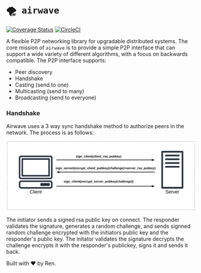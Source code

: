 # `🌪 airwave`

[![Coverage Status](https://coveralls.io/repos/github/renproject/aw/badge.svg?branch=master)](https://coveralls.io/github/renproject/aw?branch=master)
[![CircleCI](https://circleci.com/gh/renproject/aw/tree/master.svg?style=shield)](https://circleci.com/gh/renproject/aw/tree/imp%2Fhandshake)

A flexible P2P networking library for upgradable distributed systems. The core mission of `airwave` is to provide a simple P2P interface that can support a wide variety of different algorithms, with a focus on backwards compatible. The P2P interface supports:

- Peer discovery
- Handshake 
- Casting (send to one)
- Multicasting (send to many)
- Broadcasting (send to everyone)

### Handshake

Airwave uses a 3 way sync handshake method to authorize peers in the network. The process is as follows:

![](arch/handshake.svg)

The initiator sends a signed rsa public key on connect. The responder validates the signature, generates a random challenge, and sends signned random challenge encrypted with the initiators public key and the responder's public key. The initator validates the signature decrypts the challenge encrypts it with the responder's publickey, signs it and sends it back.

Built with ❤ by Ren. 
